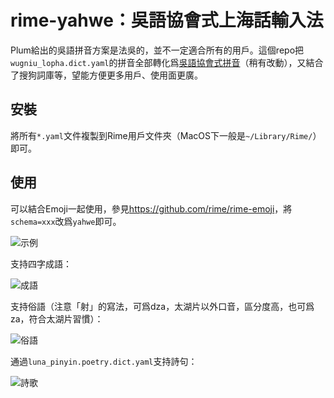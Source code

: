 # rime-yahwe：吳語協會式上海話輸入法

Plum給出的吳語拼音方案是法吳的，並不一定適合所有的用戶。這個repo把`wugniu_lopha.dict.yaml`的拼音全部轉化爲[吳語協會式拼音](<http://wu-chinese.com/romanization/>)（稍有改動），又結合了搜狗詞庫等，望能方便更多用戶、使用面更廣。

## 安裝

將所有`*.yaml`文件複製到Rime用戶文件夾（MacOS下一般是`~/Library/Rime/`）即可。

## 使用

可以結合Emoji一起使用，參見<https://github.com/rime/rime-emoji>，將`schema=xxx`改爲`yahwe`即可。

![示例](https://github.com/edward-martyr/Rime-Yahwe/blob/master/images/example.png)

支持四字成語：

![成語](https://github.com/edward-martyr/Rime-Yahwe/blob/master/images/chengyu.png)

支持俗語（注意「射」的寫法，可爲dza，太湖片以外口音，區分度高，也可爲za，符合太湖片習慣）：

![俗語](https://github.com/edward-martyr/Rime-Yahwe/blob/master/images/idiom.png)

通過`luna_pinyin.poetry.dict.yaml`支持詩句：

![詩歌](https://github.com/edward-martyr/Rime-Yahwe/blob/master/images/poetry.png)

